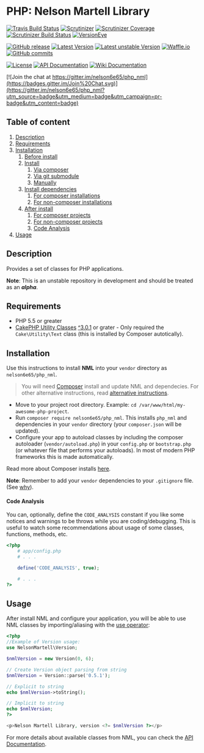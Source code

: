 # PHP: Nelson Martell Library

[![Travis Build Status](https://img.shields.io/travis/nelson6e65/php_nml/master.svg)](https://travis-ci.org/nelson6e65/php_nml)
[![Scrutinizer](https://img.shields.io/scrutinizer/g/nelson6e65/php_nml.svg)](https://scrutinizer-ci.com/g/nelson6e65/php_nml/?branch=master)
[![Scrutinizer Coverage](https://img.shields.io/scrutinizer/coverage/g/nelson6e65/php_nml.svg)](https://scrutinizer-ci.com/g/nelson6e65/php_nml/?branch=master)
[![Scrutinizer Build Status](https://img.shields.io/scrutinizer/build/g/nelson6e65/php_nml.svg?b=master)](https://scrutinizer-ci.com/g/nelson6e65/php_nml/build-status/master)
[![VersionEye](https://img.shields.io/versioneye/d/php/nelson6e65:php_nml.svg)](https://www.versioneye.com/php/nelson6e65:php_nml#dependencies)

[![GitHub release](https://img.shields.io/github/tag/nelson6e65/php_nml.svg)](https://github.com/nelson6e65/php_nml/tags)
[![Latest Version](https://img.shields.io/packagist/v/nelson6e65/php_nml.svg?label=stable)](https://packagist.org/packages/nelson6e65/php_nml)
[![Latest unstable Version](https://img.shields.io/packagist/vpre/nelson6e65/php_nml.svg?label=unstable)](https://packagist.org/packages/nelson6e65/php_nml#dev-master)
[![Waffle.io](https://img.shields.io/waffle/label/nelson6e65/php_nml/wip.svg?label=Work%20in%20progress)](http://waffle.io/nelson6e65/php_nml)
[![GitHub commits](https://img.shields.io/github/commits-since/nelson6e65/php_nml/v0.5.1.svg)](https://github.com/nelson6e65/php_nml/compare/v0.5.1...master)

[![License](https://img.shields.io/github/license/nelson6e65/php_nml.svg)](LICENSE)
[![API Documentation](http://img.shields.io/badge/documentation-API-yellow.svg)](http://nelson6e65.github.io/php_nml/api)
[![Wiki Documentation](http://img.shields.io/badge/documentation-WIKI-lightgray.svg)](https://github.com/nelson6e65/php_nml/wiki)

[![Join the chat at https://gitter.im/nelson6e65/php_nml](https://badges.gitter.im/Join%20Chat.svg)](https://gitter.im/nelson6e65/php_nml?utm_source=badge&utm_medium=badge&utm_campaign=pr-badge&utm_content=badge)

<!-- TOC depth:4 withLinks:1 updateOnSave:0 orderedList:1 -->

## Table of content
1. [Description](#description)
2. [Requirements](#requirements)
3. [Installation](#installation)
    1. [Before install](#before-install)
    2. [Install](#install)
        1. [Via composer](#via-composer)
        2. [Via git submodule](#via-git-submodule)
        3. [Manually](#manually)
    3. [Install dependencies](#install-dependencies)
        1. [For composer installations](#for-composer-installations)
        2. [For non-composer installations](#for-non-composer-installations)
    4. [After install](#after-install)
        1. [For composer projects](#for-composer-projects)
        2. [For non-composer projects](#for-non-composer-projects)
        3. [Code Analysis](#code-analysis)
4. [Usage](#usage)

<!-- /TOC -->


## Description
Provides a set of classes for PHP applications.

**Note**: This is an unstable repository in development and should be treated as an ***alpha***.

## Requirements
* PHP 5.5 or greater
* [CakePHP Utility Classes](https://github.com/cakephp/utility) [^3.0.1](https://github.com/cakephp/utility/releases/tag/3.0.1) or grater - Only required the `Cake\Utility\Text` class (this is installed by Composer autotically).


## Installation
Use this instructions to install **NML** into your `vendor` directory as `nelson6e65/php_nml`.

> You will need [Composer](https://getcomposer.org) install and update NML and dependecies. For other alternative instructions, read [alternative instructions](https://github.com/nelson6e65/php_nml/wiki/Alternative-installation-methods).

- Move to your project root directory. Example: `cd /var/www/html/my-awesome-php-project`.
- Run `composer require nelson6e65/php_nml`. This installs `php_nml` and dependencies in your `vendor` directory (your `composer.json` will be updated).
- Configure your app to autoload classes by including the composer autoloader (`vendor/autoload.php`) in your `config.php` or `bootstrap.php` (or whatever file that performs your autoloads). In most of modern PHP frameworks this is made automatically.

Read more about Composer installs [here](https://getcomposer.org/doc/00-intro.md).

**Note**: Remember to add your `vendor` dependencies to your `.gitignore` file. (See [why](https://getcomposer.org/doc/faqs/should-i-commit-the-dependencies-in-my-vendor-directory.md)).


#### Code Analysis
You can, optionally, define the `CODE_ANALYSIS` constant if you like some notices and warnings to be
throws while you are coding/debugging. This is useful to watch some recommendations about usage of
some classes, functions, methods, etc.

```php
<?php
    # app/config.php
    # . . .

    define('CODE_ANALYSIS', true);

    # . . .
?>
```


## Usage
After install NML and configure your application, you will be able to use NML classes by importing/aliasing with the [use operator](http://php.net/manual/en/language.namespaces.importing.php):

```php
<?php
//Example of Version usage:
use NelsonMartell\Version;

$nmlVersion = new Version(0, 6);

// Create Version object parsing from string
$nmlVersion = Version::parse('0.5.1');

// Explicit to string
echo $nmlVersion->toString();

// Implicit to string
echo $nmlVersion;
?>

<p>Nelson Martell Library, version <?= $nmlVersion ?></p>

```

For more details about available classes from NML, you can check the [API Documentation](http://nelson6e65.github.io/php_nml/api).
